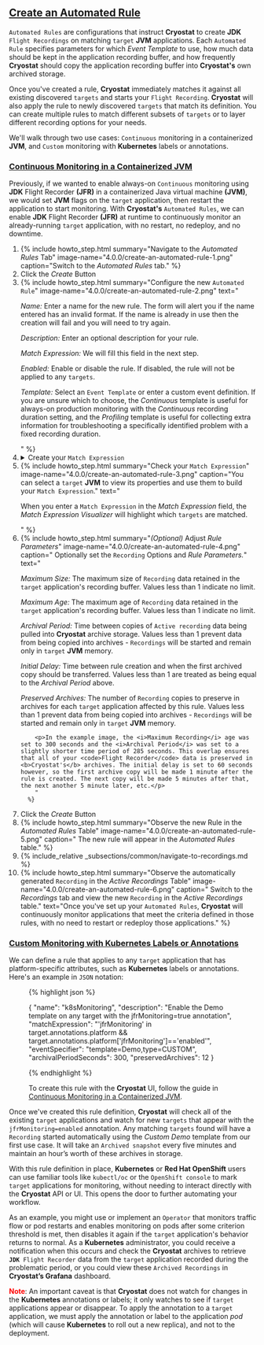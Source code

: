 ## [Create an Automated Rule](#create-an-automated-rule)

`Automated Rules` are configurations that instruct **Cryostat** to create **JDK** `Flight Recordings` on matching
`target` **JVM** applications. Each `Automated Rule` specifies parameters for which *Event Template* to use, how
much data should be kept in the application recording buffer, and how frequently **Cryostat** should copy the
application recording buffer into **Cryostat's** own archived storage.

Once you've created a rule, **Cryostat** immediately matches it against all existing discovered `targets` and starts your `Flight Recording`. **Cryostat** will also apply the rule to newly discovered `targets` that match its definition. You can create multiple rules to match different subsets of `targets` or to layer different recording options for your needs.

We'll walk through two use cases: `Continuous` monitoring in a containerized **JVM**, and `Custom` monitoring with **Kubernetes** labels or annotations.

### [Continuous Monitoring in a Containerized JVM](#continuous-monitoring-in-a-containerized-jvm)

Previously, if we wanted to enable always-on `Continuous` monitoring using **JDK** Flight Recorder **(JFR)** in a containerized Java virtual machine **(JVM)**, we would set **JVM** flags on the `target` application, then restart the application to start monitoring. With **Cryostat's** `Automated Rules`, we can enable **JDK** Flight Recorder  **(JFR)** at runtime to continuously monitor an already-running `target` application, with no restart, no redeploy, and no downtime.

<ol>
  <li>
      {% include howto_step.html
      summary="Navigate to the <i>Automated Rules</i> Tab"
      image-name="4.0.0/create-an-automated-rule-1.png"
      caption="Switch to the <i>Automated Rules</i> tab."
    %}
  </li>
  <li>
    <summary>Click the <i>Create</i> Button</summary>
  </li>
  <li>
      {% include howto_step.html
        summary="Configure the new <code>Automated Rule</code>"
        image-name="4.0.0/create-an-automated-rule-2.png"
        text="
      <p>
        <i>Name:</i> Enter a name for the new rule. The form will alert you if the name
        entered has an invalid format. If the name is already in use then the
        creation will fail and you will need to try again.
      </p>
      <p>
        <i>Description:</i> Enter an optional description for your rule.
      </p>
      <p>
        <i>Match Expression:</i> We will fill this field in the next step.
      </p>
      <p>
        <i>Enabled:</i> Enable or disable the rule. If disabled, the rule will not be applied to any <code>targets</code>.
      </p>
      <p>
        <i>Template:</i> Select an <code>Event Template</code> or enter a custom event definition. If you are
        unsure which to choose, the <i>Continuous</i> template is useful for
        always-on production monitoring with the <i>Continuous</i> recording
        duration setting, and the <i>Profiling</i> template is useful for
        collecting extra information for troubleshooting a specifically
        identified problem with a fixed recording duration.
      </p>
      "
      %}
  </li>
  <li>
    <details>
        <summary>Create your <code>Match Expression</code></summary>
        <p>
            The <code>Match Expression</code> in a rule definition is a <code><a href="https://cel.dev/">Common Expression Language</a></code> expression that <b>Cryostat</b> interprets and uses to determine if a rule should be applied to any given <code>target</code>. <code>Match Expressions</code> should thus evaluate to a <code>boolean</code> value. The simplest <code>Match Expressions</code> would be the <code>booleans</code> true or false; if we use true, the rule will apply to every <code>target</code>. The <code>Expression</code> has a <code>target</code> object in global scope, with the following form in <code>JSON</code> notation:
        </p>
        <figure>
{% highlight json %}
{
  "jvmId": "abcd1234",
  "alias": "myAppAlias",
  "connectUrl": "service:jmx:rmi:///jndi/rmi://cryostat:9091/jmxrmi",
  "labels": {
    "com.example/service": "customer-login",
  },
  "annotations": {
    "platform": {
      "io.kubernetes/annotation": "annotated"
    },
    "cryostat": {
      "PORT": 9091,
      "HOST": "cryostat",
      "NAMESPACE": "myproject"
    }
  }
}
{% endhighlight %}
        </figure>
        <p>
          The <i>alias, connectUrl, labels, annotations.platform,</i> and <i>annotations.cryostat</i> properties are all guaranteed to be present on the <code>target</code> object. <i>alias</i> and <i>connectUrl</i> will be non-empty strings. The <i>jvmId</i> is a hash string computed by Cryostat after it successfully connects to a <code>target</code> <b>JVM</b> and is used to uniquely identify that <b>JVM</b> instance - it will be empty if <b>Cryostat</b> has not yet connected to that <code>target</code> (for example, if its <a href="#add-a-trusted-certificate"><code>SSL/TLS</code> certificate is not trusted</a> or if <a href="#store-credentials"><b>Cryostat</b> is missing the required credentials</a>) The <i>labels</i> and <i>platform annotations</i> may be empty — in <b>OpenShift</b> or <b>Kubernetes</b>, these are populated from the labels and annotations applied to the <code>target</code>’s pod, if any. The <b>Cryostat</b> annotations map will vary per platform, but on <b>OpenShift</b> or <b>Kubernetes</b> you can expect the <i>HOST, PORT, NAMESPACE,</i> and <i>POD_NAME</i> keys to be present and non-empty. Take care to use the `has` or `in` operators when dealing with the <i>labels</i> and <i>annotations</i> map structures where specific keys may not exist.

          Here are some examples of <code>Match Expressions</code>:
        </p>
        <figure>

{% highlight bash %}
target.alias == 'com.example.MainClass'

target.alias == 'myAlias'

'com.example/service' in target.labels && target.labels[‘com.example/service’] == 'customer-login'

'com.example/service' in target.labels && target.labels[‘com.example/service’] != 'customer-login'

has(target.annotations.cryostat.PORT) && target.annotations.cryostat.PORT > 3000

has(target.annotations.cryostat.PORT) && 'io.kubernetes/annotation' in target.annotations.platform && target.annotations.cryostat.PORT > 3000 && target.annotations.platform['io.kubernetes/annotation'] == 'enabled'

!('io.kubernetes/annotation' in target.annotations.platform)

target.alias.matches("^customer-login[0-9]\*$")
{% endhighlight %}

</figure>
</details>

  </li>
  <li>
      {% include howto_step.html
        summary="Check your <code>Match Expression</code>"
        image-name="4.0.0/create-an-automated-rule-3.png"
        caption="You can select a <code>target</code> <b>JVM</b> to view its properties and use them to build your <code>Match Expression</code>."
        text="
          <p>
          When you enter a <code>Match Expression</code> in the <i>Match Expression</i> field, the <i>Match Expression Visualizer</i> will highlight which <code>targets</code> are matched.
          </p>
          "
      %}
  </li>
  <li>
      {% include howto_step.html
        summary="<i>(Optional)</i> Adjust <i>Rule Parameters</i>"
        image-name="4.0.0/create-an-automated-rule-4.png"
        caption="
          Optionally set the <code>Recording</code> Options and <i>Rule Parameters.</i>"
        text="
        <p><i>Maximum Size:</i> The maximum size of <code>Recording</code> data retained in the <code>target</code> application's recording buffer. Values less than 1 indicate no limit.</p>
        <p><i>Maximum Age:</i> The maximum age of <code>Recording</code> data retained in the <code>target</code> application's recording buffer. Values less than 1 indicate no limit.</p>
        <p><i>Archival Period:</i> Time between copies of <code>Active recording</code> data being pulled into <b>Cryostat</b> archive storage.
        Values less than 1 prevent data from being copied into archives - <code>Recordings</code> will be started and remain only in <code>target</code> <b>JVM</b> memory.</p>
        <p><i>Initial Delay:</i> Time between rule creation and when the first archived copy should be transferred. Values less than 1 are treated as being equal to the <i>Archival Period</i> above.</p>
        <p><i>Preserved Archives:</i> The number of <code>Recording</code> copies to preserve in archives for each <code>target</code> application affected by this rule. Values less than 1 prevent data from being copied into archives - <code>Recordings</code> will be started and remain only in <code>target</code> <b>JVM</b> memory.</p>

        <p>In the example image, the <i>Maximum Recording</i> age was set to 300 seconds and the <i>Archival Period</i> was set to a slightly shorter time period of 285 seconds. This overlap ensures that all of your <code>Flight Recorder</code> data is preserved in <b>Cryostat's</b> archives. The initial delay is set to 60 seconds however, so the first archive copy will be made 1 minute after the rule is created. The next copy will be made 5 minutes after that, the next another 5 minute later, etc.</p>
        "
      %}

  </li>
  <li>
    <summary>Click the <i>Create</i> Button</summary>
  </li>
  <li>
      {% include howto_step.html
        summary="Observe the new Rule in the <i>Automated Rules</i> Table"
        image-name="4.0.0/create-an-automated-rule-5.png"
        caption="
          The new rule will appear in the <i>Automated Rules</i> table."
      %}
  </li>
  <li>
      {% include_relative _subsections/common/navigate-to-recordings.md %}
  </li>
  <li>
      {% include howto_step.html
        summary="Observe the automatically generated <code>Recording</code> in the <i>Active Recordings</i> Table"
        image-name="4.0.0/create-an-automated-rule-6.png"
        caption="
          Switch to the <i>Recordings</i> tab and view the new <code>Recording</code> in the <i>Active Recordings</i>
          table."
        text="Once you've set up your <code>Automated Rules</code>, <b>Cryostat</b> will continuously monitor applications that meet the criteria defined in those rules, with no need to restart or redeploy those applications."
      %}
  </li>
</ol>

### [Custom Monitoring with Kubernetes Labels or Annotations](#custom-monitoring-with-kubernetes-labels-or-annotations)

We can define a rule that applies to any `target` application that has platform-specific attributes, such as **Kubernetes** labels or annotations. Here's an example in `JSON` notation:

<figure>
{% highlight json %}

{
  "name": "k8sMonitoring",
  "description": "Enable the Demo template on any target with the jfrMonitoring=true annotation",
  "matchExpression": "'jfrMonitoring' in target.annotations.platform && target.annotations.platform['jfrMonitoring']=='enabled'",
  "eventSpecifier": "template=Demo,type=CUSTOM",
  "archivalPeriodSeconds": 300,
  "preservedArchives": 12
}

{% endhighlight %}

  <figcaption>
    To create this rule with the <b>Cryostat</b> UI, follow the guide in <a href="{{ page.url }}#continuous-monitoring-in-a-containerized-jvm">Continuous Monitoring in a Containerized JVM</a>.
  </figcaption>
</figure>

Once we've created this rule definition, **Cryostat** will check all of the existing `target` applications and watch for new `targets` that appear with the `jfrMonitoring=enabled` annotation. Any matching `targets` found will have a `Recording` started automatically using the *Custom Demo* template from our first use case. It will take an `Archived snapshot` every five minutes and maintain an hour’s worth of these archives in storage.

With this rule definition in place, **Kubernetes** or **Red Hat OpenShift** users can use familiar tools like `kubectl/oc` or the `OpenShift console` to mark `target` applications for monitoring, without needing to interact directly with the **Cryostat** API or UI. This opens the door to further automating your workflow.

As an example, you might use or implement an `Operator` that monitors traffic flow or pod restarts and enables monitoring on pods after some criterion threshold is met, then disables it again if the `target` application's behavior returns to normal. As a **Kubernetes** administrator, you could receive a notification when this occurs and check the **Cryostat** archives to retrieve <code><b>JDK</b> Flight Recorder</code> data from the `target` application recorded during the problematic period, or you could view these `Archived Recordings` in **Cryostat’s Grafana** dashboard.

<span style="color:red">**Note**</span>: An important caveat is that **Cryostat** does not watch for changes in the **Kubernetes** annotations or labels; it only watches to see if `target` applications appear or disappear. To apply the annotation to a `target` application, we must apply the annotation or label to the application *pod* (which will cause **Kubernetes** to roll out a new replica), and not to the deployment.
